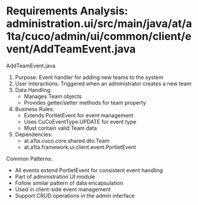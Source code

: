 # Requirements Analysis: administration.ui/src/main/java/at/a1ta/cuco/admin/ui/common/client/event/AddTeamEvent.java

AddTeamEvent.java
1. Purpose: Event handler for adding new teams to the system
2. User Interactions: Triggered when an administrator creates a new team
3. Data Handling:
   - Manages Team objects
   - Provides getter/setter methods for team property
4. Business Rules:
   - Extends PortletEvent for event management
   - Uses CuCoEventType.UPDATE for event type
   - Must contain valid Team data
5. Dependencies:
   - at.a1ta.cuco.core.shared.dto.Team
   - at.a1ta.framework.ui.client.event.PortletEvent

Common Patterns:
- All events extend PortletEvent for consistent event handling
- Part of administration UI module
- Follow similar pattern of data encapsulation
- Used in client-side event management
- Support CRUD operations in the admin interface